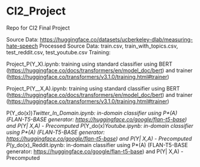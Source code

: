 # CI2_Project

Repo for CI2 Final Project

Source Data: https://huggingface.co/datasets/ucberkeley-dlab/measuring-hate-speech
Processed Source Data: train.csv, train_with_topics.csv, test_reddit.csv, test_youtube.csv
Training: 

Project_P(Y_X).ipynb: training using standard classifier using BERT (https://huggingface.co/docs/transformers/en/model_doc/bert) and trainer (https://huggingface.co/transformers/v3.1.0/training.html#trainer)

Project_P(Y__X,A).ipynb: training using standard classifier using BERT (https://huggingface.co/docs/transformers/en/model_doc/bert) and trainer (https://huggingface.co/transformers/v3.1.0/training.html#trainer)

P(Y_do(x))_Twitter_In_Domain.ipynb: in-domain classifier using P*(A) (FLAN-T5-BASE generator: https://huggingface.co/google/flan-t5-base) and P(Y| X,A) - Precomputed
P_(Y_do(x)_Youtube.ipynb: in-domain classifier using P*(A) (FLAN-T5-BASE generator: https://huggingface.co/google/flan-t5-base) and P(Y| X,A) - Precomputed
P_(y_do(x)_Reddit.ipynb: in-domain classifier using P*(A) (FLAN-T5-BASE generator: https://huggingface.co/google/flan-t5-base) and P(Y| X,A) - Precomputed

